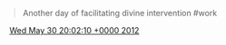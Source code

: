> Another day of facilitating divine intervention \#work

<img src="../../media/tweet.ico" width="12" /> [Wed May 30 20:02:10 +0000 2012](https://twitter.com/DromerDenker/status/207924885329149952)